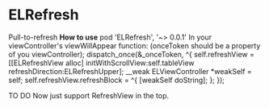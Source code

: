 ELRefresh
=========

Pull-to-refresh
<b>How to use</b>
pod 'ELRefresh', '~> 0.0.1'
In your viewController's viewWillAppear function:
(onceToken should be a property of you viewController);
	dispatch_once(&_onceToken, ^{
        self.refreshView = [[ELRefreshView alloc] initWithScrollView:self.tableView refreshDirection:ELRefreshUpper];
        __weak ELViewController *weakSelf = self;
        self.refreshView.refreshBlock = ^{
          	[weakSelf doString];
        };
    });
    
</b>TO DO</b>
Now just support RefreshView in the top.
